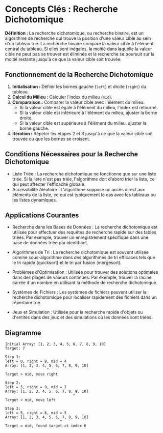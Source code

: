 # Concepts Clés : Recherche Dichotomique

**Définition :** La recherche dichotomique, ou recherche binaire, est un algorithme de recherche qui trouve la position d'une valeur cible au sein d'un tableau trié. La recherche binaire compare la valeur cible à l'élément central du tableau. Si elles sont inégales, la moitié dans laquelle la valeur cible ne peut pas se trouver est éliminée et la recherche se poursuit sur la moitié restante jusqu'à ce que la valeur cible soit trouvée.

## Fonctionnement de la Recherche Dichotomique

1. **Initialisation :** Définir les bornes gauche (`left`) et droite (`right`) du tableau.
2. **Calcul du Milieu :** Calculer l'index du milieu (`mid`).
3. **Comparaison :** Comparer la valeur cible avec l'élément du milieu.
   - Si la valeur cible est égale à l'élément du milieu, l'index est retourné.
   - Si la valeur cible est inférieure à l'élément du milieu, ajuster la borne droite.
   - Si la valeur cible est supérieure à l'élément du milieu, ajuster la borne gauche.
4. **Itération :** Répéter les étapes 2 et 3 jusqu'à ce que la valeur cible soit trouvée ou que les bornes se croisent.

## Conditions Nécessaires pour la Recherche Dichotomique

- Liste Triée : La recherche dichotomique ne fonctionne que sur une liste triée. Si la liste n'est pas triée, l'algorithme doit d'abord trier la liste, ce qui peut affecter l'efficacité globale.
- Accessibilité Aléatoire : L'algorithme suppose un accès direct aux éléments de la liste, ce qui est typiquement le cas avec les tableaux ou les listes dynamiques.

## Applications Courantes

- Recherche dans les Bases de Données : La recherche dichotomique est utilisée pour effectuer des requêtes de recherche rapide sur des tables triées. Par exemple, trouver un enregistrement spécifique dans une base de données triée par identifiant.

- Algorithmes de Tri : La recherche dichotomique est souvent utilisée comme sous-algorithme dans des algorithmes de tri efficaces tels que le tri rapide (quicksort) et le tri par fusion (mergesort).

- Problèmes d'Optimisation : Utilisée pour trouver des solutions optimales dans des plages de valeurs continues. Par exemple, trouver la racine carrée d'un nombre en utilisant la méthode de recherche dichotomique.

- Systèmes de Fichiers : Les systèmes de fichiers peuvent utiliser la recherche dichotomique pour localiser rapidement des fichiers dans un répertoire trié.

- Jeux et Simulation : Utilisée pour la recherche rapide d'objets ou d'entités dans des jeux et des simulations où les données sont triées.

## Diagramme

```
Initial Array: [1, 2, 3, 4, 5, 6, 7, 8, 9, 10]
Target: 7

Step 1:
left = 0, right = 9, mid = 4
Array: [1, 2, 3, 4, 5, 6, 7, 8, 9, 10]
                   ^
Target > mid, move right

Step 2:
left = 5, right = 9, mid = 7
Array: [1, 2, 3, 4, 5, 6, 7, 8, 9, 10]
                               ^
Target < mid, move left

Step 3:
left = 5, right = 6, mid = 5
Array: [1, 2, 3, 4, 5, 6, 7, 8, 9, 10]
                         ^
Target = mid, found target at index 6
```